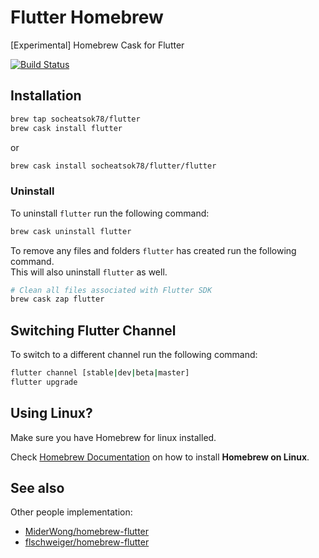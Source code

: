 # Flutter Homebrew

[Experimental] Homebrew Cask for Flutter

[![Build Status](https://travis-ci.com/socheatsok78/homebrew-flutter.svg?branch=master)](https://travis-ci.com/socheatsok78/homebrew-flutter)

## Installation
```sh
brew tap socheatsok78/flutter
brew cask install flutter
```

or 

```sh
brew cask install socheatsok78/flutter/flutter
```

### Uninstall
To uninstall `flutter` run the following command:
```sh
brew cask uninstall flutter
```

To remove any files and folders `flutter` has created run the following command.  
This will also uninstall `flutter` as well.
```sh
# Clean all files associated with Flutter SDK
brew cask zap flutter
```

## Switching Flutter Channel
To switch to a different channel run the following command:
```sh
flutter channel [stable|dev|beta|master]
flutter upgrade
```

## Using Linux?
Make sure you have Homebrew for linux installed.

Check [Homebrew Documentation](https://docs.brew.sh/Homebrew-on-Linux#install) on how to install **Homebrew on Linux**.

## See also
Other people implementation:  
- [MiderWong/homebrew-flutter](https://github.com/MiderWong/homebrew-flutter)
- [flschweiger/homebrew-flutter](https://github.com/flschweiger/homebrew-flutter)
